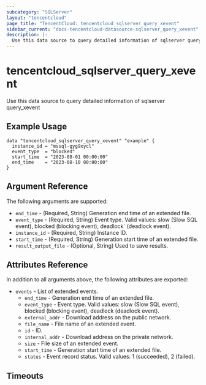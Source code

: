```yaml
---
subcategory: "SQLServer"
layout: "tencentcloud"
page_title: "TencentCloud: tencentcloud_sqlserver_query_xevent"
sidebar_current: "docs-tencentcloud-datasource-sqlserver_query_xevent"
description: |-
  Use this data source to query detailed information of sqlserver query_xevent
---
```


# tencentcloud_sqlserver_query_xevent

Use this data source to query detailed information of sqlserver query_xevent

## Example Usage

```hcl
data "tencentcloud_sqlserver_query_xevent" "example" {
  instance_id = "mssql-gyg9xycl"
  event_type  = "blocked"
  start_time  = "2023-08-01 00:00:00"
  end_time    = "2023-08-10 00:00:00"
}
```

## Argument Reference

The following arguments are supported:

* `end_time` - (Required, String) Generation end time of an extended file.
* `event_type` - (Required, String) Event type. Valid values: slow (Slow SQL event), blocked (blocking event), deadlock` (deadlock event).
* `instance_id` - (Required, String) Instance ID.
* `start_time` - (Required, String) Generation start time of an extended file.
* `result_output_file` - (Optional, String) Used to save results.

## Attributes Reference

In addition to all arguments above, the following attributes are exported:

* `events` - List of extended events.
  * `end_time` - Generation end time of an extended file.
  * `event_type` - Event type. Valid values: slow (Slow SQL event), blocked (blocking event), deadlock (deadlock event).
  * `external_addr` - Download address on the public network.
  * `file_name` - File name of an extended event.
  * `id` - ID.
  * `internal_addr` - Download address on the private network.
  * `size` - File size of an extended event.
  * `start_time` - Generation start time of an extended file.
  * `status` - Event record status. Valid values: 1 (succeeded), 2 (failed).


## Timeouts

<no value>


